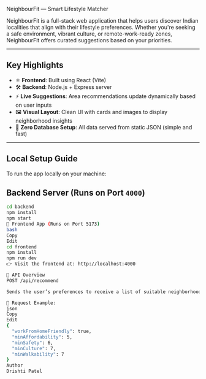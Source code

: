 NeighbourFit — Smart Lifestyle Matcher

NeighbourFit is a full-stack web application that helps users discover Indian localities that align with their lifestyle preferences. Whether you're seeking a safe environment, vibrant culture, or remote-work-ready zones, NeighbourFit offers curated suggestions based on your priorities.

---

## Key Highlights

- ⚛️ **Frontend**: Built using React (Vite)
- 🛠️ **Backend**: Node.js + Express server
- ⚡ **Live Suggestions**: Area recommendations update dynamically based on user inputs
- 🖼️ **Visual Layout**: Clean UI with cards and images to display neighborhood insights
- 🧩 **Zero Database Setup**: All data served from static JSON (simple and fast)

---

## Local Setup Guide

To run the app locally on your machine:

## Backend Server (Runs on Port `4000`)

```bash
cd backend
npm install
npm start
🔹 Frontend App (Runs on Port 5173)
bash
Copy
Edit
cd frontend
npm install
npm run dev
👉 Visit the frontend at: http://localhost:4000

📮 API Overview
POST /api/recommend

Sends the user’s preferences to receive a list of suitable neighborhoods.

🔸 Request Example:
json
Copy
Edit
{
  "workFromHomeFriendly": true,
  "minAffordability": 5,
  "minSafety": 6,
  "minCulture": 7,
  "minWalkability": 7
}
Author
Drishti Patel
